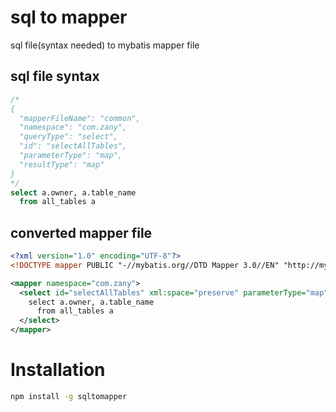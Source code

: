 # sql to mapper
sql file(syntax needed) to mybatis mapper file

## sql file syntax
```sql
/*
{
  "mapperFileName": "common",
  "namespace": "com.zany",
  "queryType": "select",
  "id": "selectAllTables",
  "parameterType": "map",
  "resultType": "map"
}
*/
select a.owner, a.table_name
  from all_tables a
```

## converted mapper file
```xml
<?xml version="1.0" encoding="UTF-8"?>
<!DOCTYPE mapper PUBLIC "-//mybatis.org//DTD Mapper 3.0//EN" "http://mybatis.org/dtd/mybatis-3-mapper.dtd">

<mapper namespace="com.zany">
  <select id="selectAllTables" xml:space="preserve" parameterType="map" resultType="map">
    select a.owner, a.table_name
      from all_tables a
  </select>
</mapper>
```

# Installation
```bash
npm install -g sqltomapper
```

